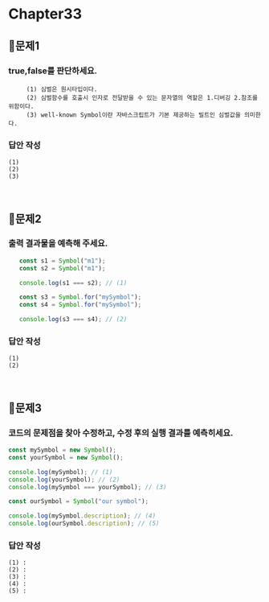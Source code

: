 # Chapter33
## 📌문제1
### true,false를 판단하세요.
```
     (1) 심벌은 원시타입이다.
     (2) 심벌함수를 호출시 인자로 전달받을 수 있는 문자열의 역할은 1.디버깅 2.참조를 위함이다.
     (3) well-known Symbol이란 자바스크립트가 기본 제공하는 빌트인 심벌값을 의미한다.
```
### 답안 작성
```
(1)
(2)
(3)
```

<br>

## 📌문제2
### 출력 결과물을 예측해 주세요.
```js
   const s1 = Symbol("m1");
   const s2 = Symbol("m1");

   console.log(s1 === s2); // (1)

   const s3 = Symbol.for("mySymbol");
   const s4 = Symbol.for("mySymbol");

   console.log(s3 === s4); // (2)
```
### 답안 작성
```
(1)
(2)
```

<br>

## 📌문제3

### 코드의 문제점을 찾아 수정하고, 수정 후의 실행 결과를 예측히세요.

```js
const mySymbol = new Symbol();
const yourSymbol = new Symbol();

console.log(mySymbol); // (1)
console.log(yourSymbol); // (2)
console.log(mySymbol === yourSymbol); // (3)

const ourSymbol = Symbol("our symbol");

console.log(mySymbol.description); // (4)
console.log(ourSymbol.description); // (5)
```

### 답안 작성

```
(1) : 
(2) : 
(3) : 
(4) : 
(5) :
```

<br>


